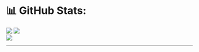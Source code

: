 # 📊 GitHub Stats:
![](https://github-readme-stats.vercel.app/api/top-langs/?username=Soriquato&theme=dark&hide_border=false&include_all_commits=true&count_private=true&layout=compact)
![](https://github-readme-stats.vercel.app/api?username=Soriquato&theme=dark&hide_border=false&include_all_commits=true&count_private=true)<br/>
![](https://github-readme-streak-stats.herokuapp.com/?user=Soriquato&theme=dark&hide_border=false)<br/>

---
